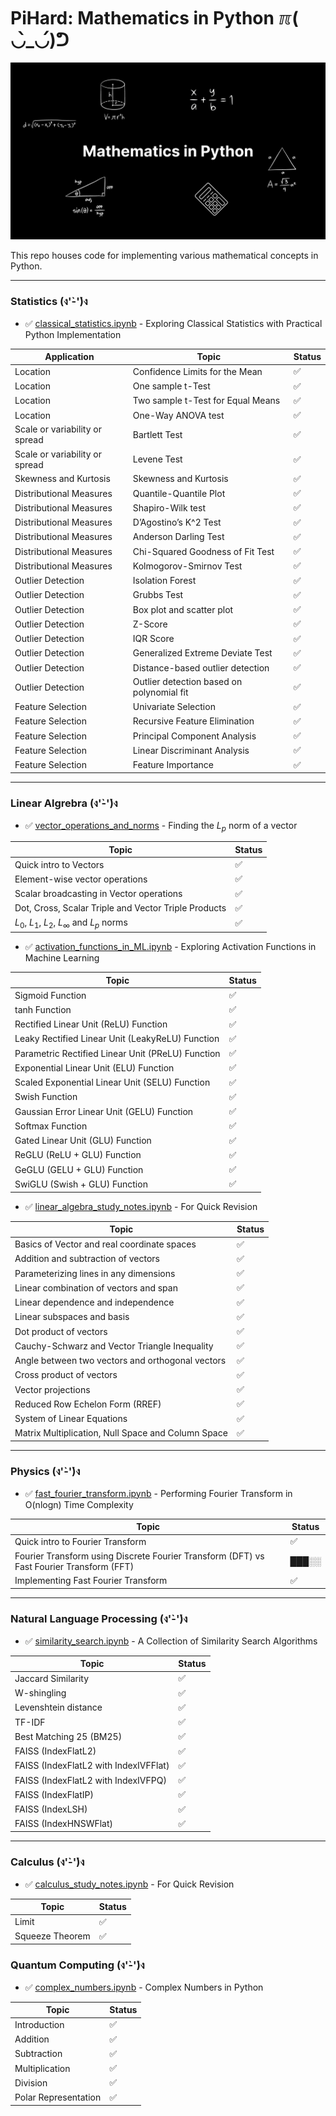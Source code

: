 # PiHard: Mathematics in Python ℼ( ◡̀_◡́)ᕤ

![PiHard: Mathematics in Python](https://github.com/PragyanSubedi/MathInPython/blob/main/assets/cover.png)

This repo houses code for implementing various mathematical concepts in Python.

---

### Statistics (ง'̀-'́)ง

- ✅ <a href="https://github.com/PragyanSubedi/PiHard/blob/main/Statistics/classical_statistics.ipynb" target="__blank__">classical_statistics.ipynb</a> - Exploring Classical Statistics with Practical Python Implementation

| Application                    | Topic                                     | Status |
| ------------------------------ | ----------------------------------------- | ------ |
| Location                       | Confidence Limits for the Mean            | ✅     |
| Location                       | One sample t-Test                         | ✅     |
| Location                       | Two sample t-Test for Equal Means         | ✅     |
| Location                       | One-Way ANOVA test                        | ✅     |
| Scale or variability or spread | Bartlett Test                             | ✅     |
| Scale or variability or spread | Levene Test                               | ✅     |
| Skewness and Kurtosis          | Skewness and Kurtosis                     | ✅     |
| Distributional Measures        | Quantile-Quantile Plot                    | ✅     |
| Distributional Measures        | Shapiro-Wilk test                         | ✅     |
| Distributional Measures        | D’Agostino’s K^2 Test                     | ✅     |
| Distributional Measures        | Anderson Darling Test                     | ✅     |
| Distributional Measures        | Chi-Squared Goodness of Fit Test          | ✅     |
| Distributional Measures        | Kolmogorov-Smirnov Test                   | ✅     |
| Outlier Detection              | Isolation Forest                          | ✅     |
| Outlier Detection              | Grubbs Test                               | ✅     |
| Outlier Detection              | Box plot and scatter plot                 | ✅     |
| Outlier Detection              | Z-Score                                   | ✅     |
| Outlier Detection              | IQR Score                                 | ✅     |
| Outlier Detection              | Generalized Extreme Deviate Test          | ✅     |
| Outlier Detection              | Distance-based outlier detection          | ✅     |
| Outlier Detection              | Outlier detection based on polynomial fit | ✅     |
| Feature Selection              | Univariate Selection                      | ✅     |
| Feature Selection              | Recursive Feature Elimination             | ✅     |
| Feature Selection              | Principal Component Analysis              | ✅     |
| Feature Selection              | Linear Discriminant Analysis              | ✅     |
| Feature Selection              | Feature Importance                        | ✅     |

---

### Linear Algrebra (ง'̀-'́)ง

- ✅ <a href="https://github.com/PragyanSubedi/PiHard/blob/main/LinearAlgebra/vector_operations_and_norms.ipynb" target="__blank__">vector_operations_and_norms</a> - Finding the $L_p$ norm of a vector

| Topic                                                | Status |
| ---------------------------------------------------- | ------ |
| Quick intro to Vectors                               | ✅     |
| Element-wise vector operations                       | ✅     |
| Scalar broadcasting in Vector operations             | ✅     |
| Dot, Cross, Scalar Triple and Vector Triple Products | ✅     |
| $L_0$, $L_1$, $L_2$, $L_\infty$ and $L_p$ norms      | ✅     |

- ✅ <a href="https://github.com/PragyanSubedi/PiHard/blob/main/LinearAlgebra/activation_functions_in_ML.ipynb" target="__blank__">activation_functions_in_ML.ipynb</a> - Exploring Activation Functions in Machine Learning

| Topic                                             | Status |
| ------------------------------------------------- | ------ |
| Sigmoid Function                                  | ✅     |
| tanh Function                                     | ✅     |
| Rectified Linear Unit (ReLU) Function             | ✅     |
| Leaky Rectified Linear Unit (LeakyReLU) Function  | ✅     |
| Parametric Rectified Linear Unit (PReLU) Function | ✅     |
| Exponential Linear Unit (ELU) Function            | ✅     |
| Scaled Exponential Linear Unit (SELU) Function    | ✅     |
| Swish Function                                    | ✅     |
| Gaussian Error Linear Unit (GELU) Function        | ✅     |
| Softmax Function                                  | ✅     |
| Gated Linear Unit (GLU) Function                  | ✅     |
| ReGLU (ReLU + GLU) Function                       | ✅     |
| GeGLU (GELU + GLU) Function                       | ✅     |
| SwiGLU (Swish + GLU) Function                     | ✅     |

- ✅ <a href="https://github.com/PragyanSubedi/PiHard/blob/main/LinearAlgebra/linear_algebra_study_notes.ipynb" target="__blank__">linear_algebra_study_notes.ipynb</a> - For Quick Revision

| Topic                                              | Status |
| -------------------------------------------------- | ------ |
| Basics of Vector and real coordinate spaces        | ✅     |
| Addition and subtraction of vectors                | ✅     |
| Parameterizing lines in any dimensions             | ✅     |
| Linear combination of vectors and span             | ✅     |
| Linear dependence and independence                 | ✅     |
| Linear subspaces and basis                         | ✅     |
| Dot product of vectors                             | ✅     |
| Cauchy-Schwarz and Vector Triangle Inequality      | ✅     |
| Angle between two vectors and orthogonal vectors   | ✅     |
| Cross product of vectors                           | ✅     |
| Vector projections                                 | ✅     |
| Reduced Row Echelon Form (RREF)                    | ✅     |
| System of Linear Equations                         | ✅     |
| Matrix Multiplication, Null Space and Column Space | ✅     |

---

### Physics (ง'̀-'́)ง

- ✅ <a href="https://github.com/PragyanSubedi/PiHard/blob/main/Physics/fast_fourier_transform.ipynb" target="__blank__">fast_fourier_transform.ipynb</a> - Performing Fourier Transform in O(nlogn) Time Complexity

| Topic                                                                                    | Status |
| ---------------------------------------------------------------------------------------- | ------ |
| Quick intro to Fourier Transform                                                         | ✅     |
| Fourier Transform using Discrete Fourier Transform (DFT) vs Fast Fourier Transform (FFT) | ███░░  |
| Implementing Fast Fourier Transform                                                      | ✅     |

---

### Natural Language Processing (ง'̀-'́)ง

- ✅ <a href="https://github.com/PragyanSubedi/PiHard/blob/main/NaturalLanguageProcessing/similarity_search.ipynb" target="__blank__">similarity_search.ipynb</a> - A Collection of Similarity Search Algorithms

| Topic                                 | Status |
| ------------------------------------- | ------ |
| Jaccard Similarity                    | ✅     |
| W-shingling                           | ✅     |
| Levenshtein distance                  | ✅     |
| TF-IDF                                | ✅     |
| Best Matching 25 (BM25)               | ✅     |
| FAISS (IndexFlatL2)                   | ✅     |
| FAISS (IndexFlatL2 with IndexIVFFlat) | ✅     |
| FAISS (IndexFlatL2 with IndexIVFPQ)   | ✅     |
| FAISS (IndexFlatIP)                   | ✅     |
| FAISS (IndexLSH)                      | ✅     |
| FAISS (IndexHNSWFlat)                 | ✅     |

---

### Calculus (ง'̀-'́)ง

- ✅ <a href="https://github.com/PragyanSubedi/PiHard/blob/main/Calculus/calculus_study_notes.ipynb" target="__blank__">calculus_study_notes.ipynb</a> - For Quick Revision

| Topic           | Status |
| --------------- | ------ |
| Limit           | ✅     |
| Squeeze Theorem | ✅     |

### Quantum Computing (ง'̀-'́)ง

- ✅ <a href="https://github.com/PragyanSubedi/PiHard/blob/main/QuantumComputing/complex_numbers.ipynb" target="__blank__">complex_numbers.ipynb</a> - Complex Numbers in Python

| Topic                | Status |
| -------------------- | ------ |
| Introduction         | ✅     |
| Addition             | ✅     |
| Subtraction          | ✅     |
| Multiplication       | ✅     |
| Division             | ✅     |
| Polar Representation | ✅     |
